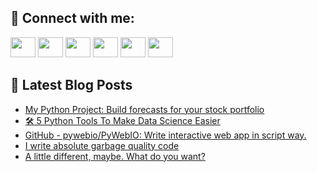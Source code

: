 ## 🔎 Connect with me:
[<img height="32" width="40" src="https://cdn.jsdelivr.net/npm/simple-icons@v5/icons/telegram.svg" />](https://t.me/bullbesh)
[<img height="32" width="40" src="https://cdn.jsdelivr.net/npm/simple-icons@v5/icons/vk.svg" />](https://vk.com/bullbesh)
[<img height="32" width="40" src="https://cdn.jsdelivr.net/npm/simple-icons@v5/icons/twitter.svg" />](https://twitter.com/bullbesh1)
[<img height="32" width="40" src="https://cdn.jsdelivr.net/npm/simple-icons@v5/icons/instagram.svg" />](https://www.instagram.com/bullbesh)
[<img height="32" width="40" src="https://cdn.jsdelivr.net/npm/simple-icons@v5/icons/reddit.svg" />](https://www.reddit.com/user/bullbesh)
[<img height="32" width="40" src="https://cdn.jsdelivr.net/npm/simple-icons@v5/icons/youtube.svg" />](https://www.youtube.com/channel/UCtfjRs6uzgq5mfm8S06WTcg)

## 📕 Latest Blog Posts
<!-- BLOG-POST-LIST:START -->
- [My Python Project: Build forecasts for your stock portfolio](https://www.reddit.com/r/Python/comments/varvyz/my_python_project_build_forecasts_for_your_stock/)
- [🛠 5 Python Tools To Make Data Science Easier](https://www.reddit.com/r/Python/comments/varpvr/5_python_tools_to_make_data_science_easier/)
- [GitHub - pywebio/PyWebIO: Write interactive web app in script way.](https://www.reddit.com/r/Python/comments/var1ht/github_pywebiopywebio_write_interactive_web_app/)
- [I write absolute garbage quality code](https://www.reddit.com/r/Python/comments/vaq5v6/i_write_absolute_garbage_quality_code/)
- [A little different, maybe. What do you want?](https://www.reddit.com/r/Python/comments/vap88f/a_little_different_maybe_what_do_you_want/)
<!-- BLOG-POST-LIST:END -->
